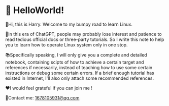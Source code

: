 # 🥳 HelloWorld!

:wave:Hi, this is Harry. Welcome to my bumpy road to learn Linux.&#x20;

:robot:In this era of ChatGPT, people may probably lose interest and patience to read tedious official docs or three-party tutorials. So I write this note to help you to learn how to operate Linux system only in one stop.

:books:Specifically speaking, I will only give you a complete and detailed notebook, containing scipts of how to achieve a certain target and references if necessarily, instead of teaching how to use some certain instructions or debug some certain errors. If a brief enough tutorial has existed in Internet, I'll also only attach some recommended references.

:heart:I would feel grateful if you can join me !

:e-mail:Contact me: 1678105931@qq.com
